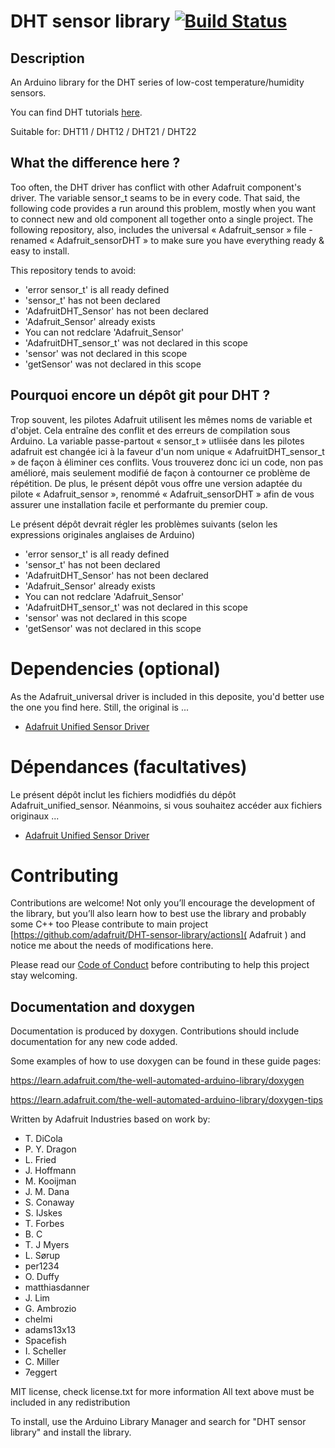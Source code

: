 # DHT sensor library [![Build Status](https://github.com/adafruit/DHT-sensor-library/workflows/Arduino%20Library%20CI/badge.svg)](https://github.com/adafruit/DHT-sensor-library/actions)

## Description

An Arduino library for the DHT series of low-cost temperature/humidity sensors.

You can find DHT tutorials [here](https://learn.adafruit.com/dht).

Suitable for:  DHT11 / DHT12 / DHT21 / DHT22


## What the difference here ? 

Too often, the DHT driver has conflict with other Adafruit component's driver.
The variable sensor_t seams to be in every code.
That said, the following code provides a run around this problem, mostly when you want to connect new and old component all together onto a single project.
The following repository, also, includes the universal « Adafruit_sensor » file - renamed « Adafruit_sensorDHT » to make sure you have everything ready & easy to install.

This repository tends to avoid:
- 'error sensor_t' is all ready defined
- 'sensor_t' has not been declared
- 'AdafruitDHT_Sensor' has not been declared
- 'Adafruit_Sensor' already exists
- You can not redclare 'Adafruit_Sensor'
- 'AdafruitDHT_sensor_t' was not declared in this scope
- 'sensor' was not declared in this scope
- 'getSensor' was not declared in this scope

## Pourquoi encore un dépôt git pour DHT ? 
Trop souvent, les pilotes Adafruit utilisent les mêmes noms de variable et d'objet. Cela entraîne des conflit et des erreurs de compilation sous Arduino.
La variable passe-partout « sensor_t » utliisée dans les pilotes adafruit est changée ici à la faveur d'un nom unique « AdafruitDHT_sensor_t » de façon à éliminer ces conflits.
Vous trouverez donc ici un code, non pas amélioré, mais seulement modifié de façon à contourner ce problème de répétition.
De plus, le présent dépôt vous offre une version adaptée du pilote « Adafruit_sensor », renommé « Adafruit_sensorDHT » afin de vous assurer une installation facile et performante du premier coup.

Le présent dépôt devrait régler les problèmes suivants (selon les expressions originales anglaises de Arduino)
- 'error sensor_t' is all ready defined
- 'sensor_t' has not been declared
- 'AdafruitDHT_Sensor' has not been declared
- 'Adafruit_Sensor' already exists
- You can not redclare 'Adafruit_Sensor'
- 'AdafruitDHT_sensor_t' was not declared in this scope
- 'sensor' was not declared in this scope
- 'getSensor' was not declared in this scope


# Dependencies (optional)
As the Adafruit_universal driver is included in this deposite, you'd better use the one you find here.  Still, the original is ...
 * [Adafruit Unified Sensor Driver](https://github.com/adafruit/Adafruit_Sensor)


# Dépendances (facultatives)
Le présent dépôt inclut les fichiers modidfiés du dépôt Adafruit_unified_sensor.  Néanmoins, si vous souhaitez accéder aux fichiers originaux ...
 * [Adafruit Unified Sensor Driver](https://github.com/adafruit/Adafruit_Sensor)

# Contributing

Contributions are welcome!  Not only you’ll encourage the development of the library, but you’ll also learn how to best use the library and probably some C++ too
Please contribute to main project [https://github.com/adafruit/DHT-sensor-library/actions]( Adafruit ) and notice me about the needs of modifications here.

Please read our [Code of Conduct](https://github.com/adafruit/DHT-sensor-library/blob/master/CODE_OF_CONDUCT.md>)
before contributing to help this project stay welcoming.

## Documentation and doxygen
Documentation is produced by doxygen. Contributions should include documentation for any new code added.

Some examples of how to use doxygen can be found in these guide pages:

https://learn.adafruit.com/the-well-automated-arduino-library/doxygen

https://learn.adafruit.com/the-well-automated-arduino-library/doxygen-tips

Written by Adafruit Industries based on work by:

 * T. DiCola
 * P. Y. Dragon
 * L. Fried
 * J. Hoffmann
 * M. Kooijman
 * J. M. Dana
 * S. Conaway
 * S. IJskes
 * T. Forbes
 * B. C
 * T. J Myers
 * L. Sørup
 * per1234
 * O. Duffy
 * matthiasdanner
 * J. Lim
 * G. Ambrozio
 * chelmi
 * adams13x13
 * Spacefish
 * I. Scheller
 * C. Miller
 * 7eggert


MIT license, check license.txt for more information
All text above must be included in any redistribution

To install, use the Arduino Library Manager and search for "DHT sensor library" and install the library.
